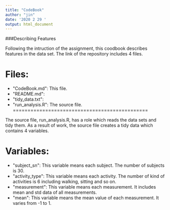 ```yaml
---
title: "CodeBook"
author: "jin"
date: '2020 2 29 '
output: html_document
---
```


###Describing Features

Following the intruction of the assignment, this coodbook describes features in the data set.
The link of the repository includes 4 files.

Files:
==============================================
- "CodeBook.md": This file.
- "README.md": 
- "tidy_data.txt":
- "run_analysis.R": The source file.
==============================================


The source file, run_analysis.R, has a role which reads the data sets and tidy them.
As a result of work, the source file creates a tidy data which contains 4 variables.

Variables:
==============================================
- "subject_sn": This variable means each subject. The number of subjects is 30.
- "activity_type": This variable means each activity. The number of kind of activities is 6 including walking, sitting and so on.
- "measurement": This variable means each measurement. It includes mean and std data of all measurements.
- "mean": This variable means the mean value of each measurement. It varies from -1 to 1.